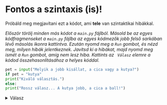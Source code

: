 # Fontos a szintaxis (is)!

 Próbáld meg megjavítani ezt a kódot, ami **tele** van szintaktikai hibákkal.

*Először törölj minden más kódot a `main.py` fájlból. Másold be az egyes kódfragmenseket a `main.py` fájlba az egyes kódmezők jobb felső sarkában lévő másolás ikonra kattintva. Ezután nyomd meg a `Run` gombot, és nézd meg, milyen hibák jelentkeznek. Javítsd ki a hibákat, majd nyomd meg ismét a `Run` gombot, amíg nem lesz hiba. Kattints az ` Válasz` elemre a kódod összehasonlításához a helyes kóddal.*

```python
pet = input("Melyik a jobb kisállat, a cica vagy a kutya?")
if pet = "kutya"
print("Kiváló választás.")
else:
print("Rossz válasz... A kutya jobb, a cica a ball!")
```

<details> <summary> Válasz </summary>

```python
pet = input("Melyik a jobb kisállat, a cica vagy a kutya?")
if pet == "kutya":
  print("Kiváló választás.")
else:
  print("Rossz válasz... A kutya jobb, a cica a ball!")

```

</details>
